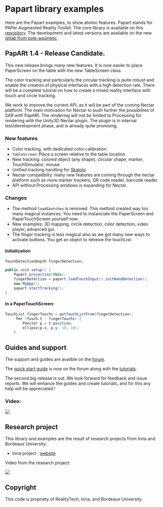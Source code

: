 # Papart library examples

Here are the Papart examples, to show atomic features.
Papart stands for PAPer Augmented Reality Toolkit. The core library is 
available on this [repository](https://github.com/poqudrof/papart). The development and latest versions are available on 
the new [gitlab from pole-aquinetic](https://forge.pole-aquinetic.net/RealityTech/PapARt).

## PapARt 1.4 - Release Candidate.

This new release brings many new features. It is now easier to place PaperScreen on the table with 
the new TableScreen class. 

The color tracking and particularly the circular tracking is quite robust and enable the creation of 
physical interfaces with a high detection rate. There will be a complete tutorial on how to create 
a mixed reality interface with touch and circle tracking. 

We work to improve the current API, as it will be part of the coming Nectar platform. The main 
motivation for Nectar to push further the possibilites of SAR with PapARt. The rendering will not
be limited to Processing for rendering with the Unity3D Nectar plugin. The plugin is in 
internal test/development phase, and is already quite promising. 

### New features

* Color tracking, with dedicated color calibration. 
* `TableScreen`: Place a screen relative to the table location. 
* New tracking: colored object (any shape), circular shape, marker, TouchSimulator, mouse.
* Unified tracking handling for [Skatolo](https://github.com/Rea-lity-Tech/Skatolo). 
* Nectar compatiblity: many new features are coming through the nectar platform such as more marker trackers, QR code reader, barcode reader.
* API without Processing windows is expanding for Nectar.

### Changes 

* The method `loadSketches` is removed. This method created way too many magical instances. You need to instanciate the PaperScreen and PaperTouchScreen yourself now. 
* New examples: 3D mapping, circle detection, color detection, video player, advanced gui.
* The finger tracking is less magical also as we got many new ways to activate buttons. You get an object to retreive the touchList.

#### Initialization
``` java
TouchDetectionDepth fingerDetection;

public void setup() {
    Papart.projection(this);
    fingerDetection = papart.loadTouchInput().initHandDetection();
    new MyApp();
    papart.startTracking();
}

```

#### In a PaperTouchScreen:
``` java 
TouchList fingerTouchs = getTouchListFrom(fingerDetection);
     for (Touch t : fingerTouchs) {
	    PVector p = t.position;
	    ellipse(p.x, p.y, 10, 10);
	}
```


## Guides and support

The support and guides are availble on the [forum](http://forum.rea.lity.tech). 

The [quick start guide](http://forum.rea.lity.tech/t/quick-start-with-a-webcam/18) is now on the forum along with the [tutorials](http://forum.rea.lity.tech/c/papart-tutorials). 

The second big release is out. We look forward for feedback and issue reports. We will enhance the guides and create tutorials, and for this any help will be appreciated ! 


### Video:
[![](https://github.com/poqudrof/PapARt/blob/master/video_screenshot.png?raw=true)](https://youtu.be/bMwKVOuZ9EA)

## Research project

This library and examples are the result of research projects from Inria and Bordeaux University. 

* Inria project : [website](https://project.inria.fr/papart/fr/)

Video from the research project:

[![](https://github.com/potioc/Papart-examples/blob/master/screenshot2.png?raw=true)](https://youtu.be/ZBndzLAM5I8)

## Copyright

This code is propriety of RealityTech, Inria, and Bordeaux University.

